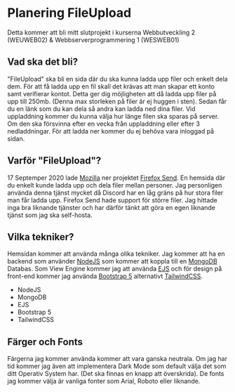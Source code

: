 # Planering FileUpload

Detta kommer att bli mitt slutprojekt i kurserna Webbutveckling 2 (WEUWEB02) & Webbserverprogrammering 1 (WESWEB01)
## Vad ska det bli?

"FileUpload" ska bli en sida där du ska kunna ladda upp filer och enkelt dela dem. För att få ladda upp en fil skall det krävas att man skapar ett konto samt verifierar kontot. Detta ger dig möjligheten att då ladda upp filer på upp till 250mb. (Denna max storleken på filer är ej huggen i sten). Sedan får du en länk som du kan dela så andra kan ladda ned dina filer. Vid uppladdning kommer du kunna välja hur länge filen ska sparas på server. Om den ska försvinna efter en vecka från uppladdning eller efter 3 nedladdningar. För att ladda ner kommer du ej behöva vara inloggad på sidan. 

## Varför "FileUpload"?

17 Septemper 2020 lade [Mozilla](https://www.mozilla.org/en-US/) ner projektet [Firefox Send](https://support.mozilla.org/sv/kb/what-happened-firefox-send). En hemsida där du enkelt kunde ladda upp och dela filer mellan personer. Jag personligen använda denna tjänst mycket då Discord har en låg gräns på hur stora filer man får ladda upp. Firefox Send hade support för större filer. Jag hittade inga bra liknande tjänster och har därför tänkt att göra en egen liknande tjänst som jag ska self-hosta. 


## Vilka tekniker?

Hemsidan kommer att använda många olika tekniker. Jag kommer att ha en backend som använder [NodeJS](https://nodejs.org/en/) som kommer att koppla till en [MongoDB](https://www.mongodb.com/) Databas. Som View Engine kommer jag att använda [EJS](https://ejs.co/) och för design på front-end kommer jag använda [Bootstrap 5](https://getbootstrap.com/) alternativt [TailwindCSS](https://tailwindcss.com/).

 - NodeJS
 - MongoDB
 - EJS
 - Bootstrap 5
 - TailwindCSS

## Färger och Fonts

Färgerna jag kommer använda kommer att vara ganska neutrala. Om jag har tid kommer jag även att implementera Dark Mode som default välja det som ditt Operativ System har. (Det ska finnas en knapp att överskrida).
De fonts jag kommer välja är vanliga fonter som Arial, Roboto eller liknande. 
